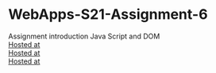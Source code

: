 # WebApps-S21-Assignment-6
Assignment introduction Java Script and DOM <br>
[Hosted at](https://44-563-web-apps-s21.github.io/webapps-s21-assignment-6-Sharada-N/hidden.html)<br>
[Hosted at](https://44-563-web-apps-s21.github.io/webapps-s21-assignment-6-Sharada-N/arithmetic.html)<br>
[Hosted at](https://44-563-web-apps-s21.github.io/webapps-s21-assignment-6-Sharada-N/bear.html)

